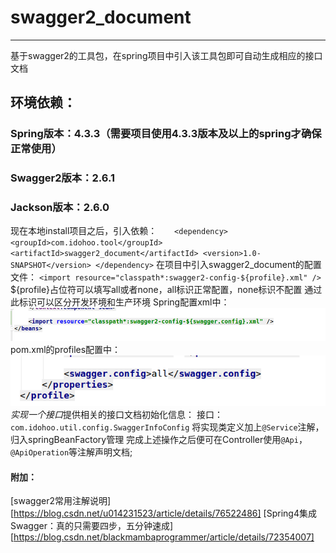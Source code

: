 # swagger2_document
-----------------------
基于swagger2的工具包，在spring项目中引入该工具包即可自动生成相应的接口文档

## 环境依赖：
### Spring版本：4.3.3（需要项目使用4.3.3版本及以上的spring才确保正常使用）
### Swagger2版本：2.6.1
### Jackson版本：2.6.0

现在本地install项目之后，引入依赖：
``
　　<dependency>
			<groupId>com.idohoo.tool</groupId>
			<artifactId>swagger2_document</artifactId>
			<version>1.0-SNAPSHOT</version>
		</dependency>
``
在项目中引入swagger2_document的配置文件：
``<import resource="classpath*:swagger2-config-${profile}.xml" />``
${profile}占位符可以填写all或者none，all标识正常配置，none标识不配置
通过此标识可以区分开发环境和生产环境
Spring配置xml中：
![spring的xml配置](doc/spring-xml-config.bmp)
pom.xml的profiles配置中：
![pom.xml配置](doc/pom-xml-config.bmp)
*实现一个接口*提供相关的接口文档初始化信息：
接口：``com.idohoo.util.config.SwaggerInfoConfig``
将实现类定义加上``@Service``注解，归入springBeanFactory管理
完成上述操作之后便可在Controller使用``@Api``，``@ApiOperation``等注解声明文档;


#### 附加：
[swagger2常用注解说明][https://blog.csdn.net/u014231523/article/details/76522486]
[Spring4集成Swagger：真的只需要四步，五分钟速成][https://blog.csdn.net/blackmambaprogrammer/article/details/72354007]
